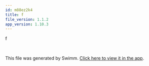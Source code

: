 ```yaml
---
id: m88ez2k4
title: f
file_version: 1.1.2
app_version: 1.10.3
---
```


f

<br/>

This file was generated by Swimm. [Click here to view it in the app](http://localhost:5000/repos/Z2l0aHViJTNBJTNBTm9hUmVwbyUzQSUzQU5vYW96ZXI=/docs/m88ez2k4).
